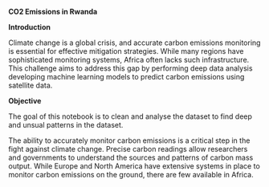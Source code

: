 <b> CO2 Emissions in Rwanda </b>

<b> Introduction </b>

Climate change is a global crisis, and accurate carbon emissions monitoring is essential for effective mitigation strategies. While many regions have sophisticated monitoring systems, Africa often lacks such infrastructure. This challenge aims to address this gap by performing deep data analysis developing machine learning models to predict carbon emissions using satellite data.

<b> Objective </b>


The goal of this notebook is to clean and analyse the dataset to find deep and unsual patterns in the dataset.

The ability to accurately monitor carbon emissions is a critical step in the fight against climate change. Precise carbon readings allow researchers and governments to understand the sources and patterns of carbon mass output. While Europe and North America have extensive systems in place to monitor carbon emissions on the ground, there are few available in Africa.
